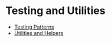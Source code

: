 # Testing and Utilities

* [Testing Patterns](testing-patterns.md)
* [Utilities and Helpers](utilities-and-helpers.md)